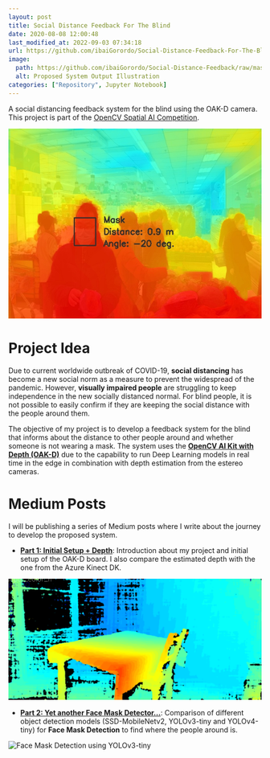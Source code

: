```yaml
---
layout: post
title: Social Distance Feedback For The Blind
date: 2020-08-08 12:00:48 
last_modified_at: 2022-09-03 07:34:18 
url: https://github.com/ibaiGorordo/Social-Distance-Feedback-For-The-Blind
image:
  path: https://github.com/ibaiGorordo/Social-Distance-Feedback/raw/master/docs/images/proposed%20system%20illustration.jpg
  alt: Proposed System Output Illustration
categories: ["Repository", Jupyter Notebook]
---
```

A social distancing feedback system for the blind using the OAK-D camera. This project is part of the [OpenCV Spatial AI Competition](https://opencv.org/opencv-spatial-ai-competition/).

![Proposed System Output Illustration](https://github.com/ibaiGorordo/Social-Distance-Feedback/raw/master/docs/images/proposed%20system%20illustration.jpg)

# Project Idea

Due to current worldwide outbreak of COVID-19, **social distancing** has become a new social norm as a measure to prevent the widespread of the pandemic. However, **visually impaired people** are struggling to keep independence in the new socially distanced normal. For blind people, it is not possible to easily confirm if they are keeping the social distance with the people around them. 

The objective of my project is to develop a feedback system for the blind that informs about the distance to other people around and whether someone is not wearing a mask. The system uses the [**OpenCV AI Kit with Depth (OAK-D)**](https://www.kickstarter.com/projects/opencv/opencv-ai-kit) due to the capability to run Deep Learning models in real time in the edge in combination with depth estimation from the estereo cameras.

# Medium Posts

I will be publishing a series of Medium posts where I write about the journey to develop the proposed system.

- [**Part 1: Initial Setup + Depth**](https://medium.com/@ibaiGorordo/opencv-spatial-ai-competition-journey-part-1-e76593d456fe?source=friends_link&sk=c2f0617e6d940c74a97fbf471f61f2db): Introduction about my project and initial setup of the OAK-D board. I also compare the estimated depth with the one from the Azure Kinect DK.

![Estimated Depth using the OAK-D](https://github.com/ibaiGorordo/Social-Distance-Feedback/raw/master/docs/images/OAKD%20depth.png)

- [**Part 2: Yet another Face Mask Detector…**](https://medium.com/@ibaiGorordo/part-2-yet-another-face-mask-detector-opencv-spatial-ai-competition-journey-91dfaf96c6e8?source=friends_link&sk=4da5e426c723857b2c4ce56331426aa9): Comparison of different object detection models (SSD-MobileNetv2, YOLOv3-tiny and YOLOv4-tiny) for **Face Mask Detection** to find where the people around is.

![Face Mask Detection using YOLOv3-tiny](https://github.com/ibaiGorordo/Social-Distance-Feedback/raw/master/docs/images/Part%202%20-%20Face%20mask%20detection%20intro.gif)

